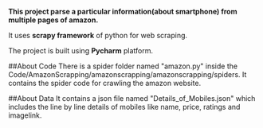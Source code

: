**This project parse a particular information(about smartphone) from multiple pages of amazon.**

It uses **scrapy framework** of python for web scraping.

The project is built using **Pycharm** platform.

##About Code
There is a spider folder named "amazon.py" inside the Code/AmazonScrapping/amazonscrapping/amazonscrapping/spiders.
It contains the spider code for crawling the amazon website.



##About Data
It contains a  json file named "Details_of_Mobiles.json" which includes the line by line  details of mobiles like name, price, ratings and imagelink.